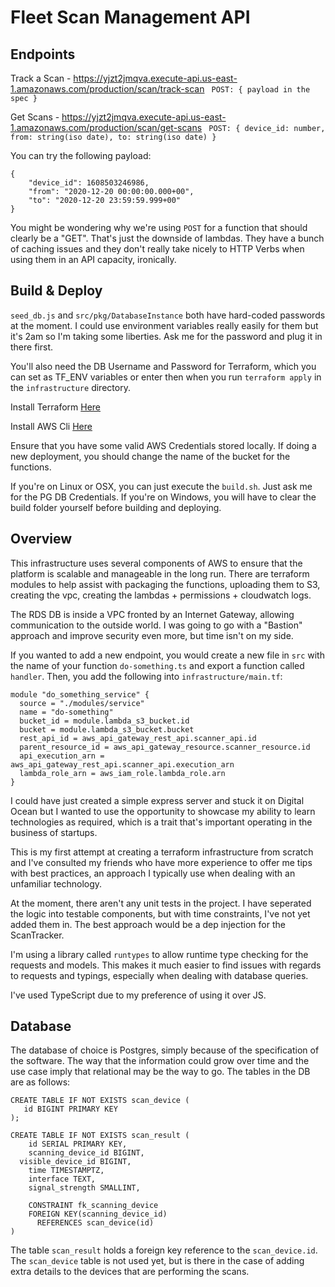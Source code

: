 # Fleet Scan Management API

## Endpoints

Track a Scan - https://yjzt2jmqva.execute-api.us-east-1.amazonaws.com/production/scan/track-scan
``` POST: { payload in the spec }```

Get Scans - https://yjzt2jmqva.execute-api.us-east-1.amazonaws.com/production/scan/get-scans
``` POST: { device_id: number, from: string(iso date), to: string(iso date) }```

You can try the following payload:
```
{
    "device_id": 1608503246986,
    "from": "2020-12-20 00:00:00.000+00",
    "to": "2020-12-20 23:59:59.999+00"
}
```

You might be wondering why we're using `POST` for a function that should clearly be a "GET". That's just the downside of lambdas. They have a bunch of caching issues and they don't really take nicely to HTTP Verbs when using them in an API capacity, ironically.

## Build & Deploy

`seed_db.js` and `src/pkg/DatabaseInstance` both have hard-coded passwords at the moment. I could use environment variables really easily for them but it's 2am so I'm taking some liberties. Ask me for the password and plug it in there first.

You'll also need the DB Username and Password for Terraform, which you can set as TF_ENV variables or enter then when you run `terraform apply` in the `infrastructure` directory.

Install Terraform [Here](https://learn.hashicorp.com/tutorials/terraform/install-cli)

Install AWS Cli [Here](https://docs.aws.amazon.com/cli/latest/userguide/install-cliv2.html)

Ensure that you have some valid AWS Credentials stored locally. If doing a new deployment, you should 
change the name of the bucket for the functions.

If you're on Linux or OSX, you can just execute the `build.sh`. Just ask me for the PG DB Credentials.
If you're on Windows, you will have to clear the build folder yourself before building and deploying.


## Overview

This infrastructure uses several components of AWS to ensure that the platform is scalable and manageable in the long run. There are terraform modules to help assist with packaging the functions, uploading them to S3, creating the vpc, creating the lambdas + permissions + cloudwatch logs.

The RDS DB is inside a VPC fronted by an Internet Gateway, allowing communication to the outside world. I was going to go with a "Bastion" approach and improve security even more, but time isn't on my side.

If you wanted to add a new endpoint, you would create a new file in `src` with the name of your function `do-something.ts` and export a function called `handler`. Then, you add the following into `infrastructure/main.tf`:

```
module "do_something_service" {
  source = "./modules/service"
  name = "do-something"
  bucket_id = module.lambda_s3_bucket.id
  bucket = module.lambda_s3_bucket.bucket
  rest_api_id = aws_api_gateway_rest_api.scanner_api.id
  parent_resource_id = aws_api_gateway_resource.scanner_resource.id
  api_execution_arn = aws_api_gateway_rest_api.scanner_api.execution_arn
  lambda_role_arn = aws_iam_role.lambda_role.arn
}
```

I could have just created a simple express server and stuck it on Digital Ocean but I wanted to use the opportunity to showcase my ability to learn technologies as required, which is a trait that's important operating in the business of startups.

This is my first attempt at creating a terraform infrastructure from scratch and I've consulted my friends who have more experience to offer me tips with best practices, an approach I typically use when dealing with an unfamiliar technology.

At the moment, there aren't any unit tests in the project. I have seperated the logic into testable components, but with time constraints, I've not yet added them in. The best approach would be a dep 
injection for the ScanTracker.

I'm using a library called `runtypes` to allow runtime type checking for the requests and models. This makes it much easier to find issues with regards to requests and typings, especially when dealing with database queries.

I've used TypeScript due to my preference of using it over JS.


## Database

The database of choice is Postgres, simply because of the specification of the software. The way that the information could grow over time and the use case imply that relational may be the way to go. The tables in the DB are as follows:

```
CREATE TABLE IF NOT EXISTS scan_device (
   id BIGINT PRIMARY KEY
);

CREATE TABLE IF NOT EXISTS scan_result (
	id SERIAL PRIMARY KEY,
	scanning_device_id BIGINT,
  visible_device_id BIGINT,
	time TIMESTAMPTZ,
	interface TEXT,
	signal_strength SMALLINT,
	
	CONSTRAINT fk_scanning_device
    FOREIGN KEY(scanning_device_id) 
	  REFERENCES scan_device(id)
)
```

The table `scan_result` holds a foreign key reference to the `scan_device.id`. The `scan_device` table is not used yet, but is there in the case of adding extra details to the devices that are performing the scans.
